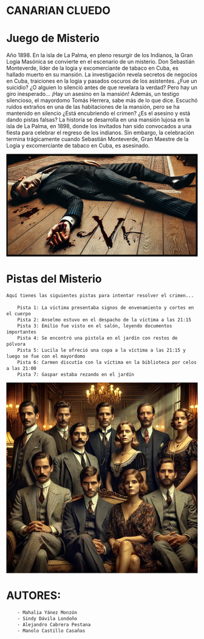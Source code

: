 # CANARIAN CLUEDO

# Juego de Misterio

Año 1898. En la isla de La Palma, en pleno resurgir de los Indianos, la Gran Logia Masónica se convierte en el escenario de un misterio. Don Sebastián Monteverde, líder de la logia y excomerciante de tabaco en Cuba, es hallado muerto en su mansión.
La investigación revela secretos de negocios en Cuba, traiciones en la logia y pasados oscuros de los asistentes. ¿Fue un suicidio? ¿O alguien lo silenció antes de que revelara la verdad?
Pero hay un giro inesperado… ¡Hay un asesino en la mansión! Además, un testigo silencioso, el mayordomo Tomás Herrera, sabe más de lo que dice. Escuchó ruidos extraños en una de las habitaciones de la mansión, pero se ha mantenido en silencio ¿Está encubriendo el crimen? ¿Es el asesino y está dando pistas falsas?
La historia se desarrolla en una mansión lujosa en la isla de La Palma, en 1898, donde los invitados han sido convocados a una fiesta para celebrar el regreso de los indianos. Sin embargo, la celebración termina trágicamente cuando Sebastián Monteverde, Gran Maestre de la Logia y excomerciante de tabaco en Cuba, es asesinado.

![alt text](static/img/imagen1.PNG)


# Pistas del Misterio

    Aquí tienes las siguientes pistas para intentar resolver el crimen...
    
        Pista 1: La víctima presentaba signos de envenamiento y cortes en el cuerpo
        Pista 2: Anselmo estuvo en el despacho de la víctima a las 21:15
        Pista 3: Emilio fue visto en el salón, leyendo documentos importantes
        Pista 4: Se encontró una pistola en el jardín con restos de pólvora
        Pista 5: Lucila le ofreció una copa a la víctima a las 21:15 y luego se fue con el mayordomo
        Pista 6: Carmen discutía con la víctima en la biblioteca por celos a las 21:00
        Pista 7: Gaspar estaba rezando en el jardín

![alt text](static/img/imagen2.PNG)

# AUTORES:
        - Mahalia Yánez Monzón
        - Sindy Dávila Londoño
        - Alejandro Cabrera Pestana
        - Manolo Castillo Casañas
